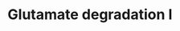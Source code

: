 ---
annotations:
- id: PW:0001380
  parent: classic metabolic pathway
  type: Pathway Ontology
  value: glutamate degradation pathway I
authors:
- J.Heckman
- MaintBot
- AlexanderPico
- Christine Chichester
- Egonw
- Timverbruggen
- Khanspers
citedin: ''
communities: []
description: In S. cerevisiae, the main pathway for glutamate degradation is catalyzed
  by the glutamate dehydrogenase encoded by GDH2 ([WP503](https://www.wikipathways.org/pathways/WP503.html)).
  However, glutamate can also by degraded into gamma-aminobutyrate (GABA) by the glutamate
  decarboxylase Gad1p and then converted into succinate by the enzymes encoded by
  UGA1 and UGA2.  Based on [Yeast Pathways](https://pathway.yeastgenome.org/).
last-edited: 2025-06-24
ndex: null
organisms:
- Saccharomyces cerevisiae
redirect_from:
- /index.php/Pathway:WP556
- /instance/WP556
- /instance/WP556_r139598
revision: r139598
schema-jsonld:
- '@context': https://schema.org/
  '@id': https://wikipathways.github.io/pathways/WP556.html
  '@type': Dataset
  creator:
    '@type': Organization
    name: WikiPathways
  description: In S. cerevisiae, the main pathway for glutamate degradation is catalyzed
    by the glutamate dehydrogenase encoded by GDH2 ([WP503](https://www.wikipathways.org/pathways/WP503.html)).
    However, glutamate can also by degraded into gamma-aminobutyrate (GABA) by the
    glutamate decarboxylase Gad1p and then converted into succinate by the enzymes
    encoded by UGA1 and UGA2.  Based on [Yeast Pathways](https://pathway.yeastgenome.org/).
  keywords:
  - 2-oxoglutarate
  - 4-aminobutanoate
  - CO2
  - GAD1
  - H+
  - H₂O
  - L-glutamate
  - NAD(P)+
  - NAD(P)H
  - UGA1
  - UGA2
  - succinate
  - succinate semialdehyde
  license: CC0
  name: Glutamate degradation I
seo: CreativeWork
title: Glutamate degradation I
wpid: WP556
---